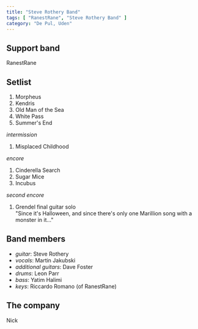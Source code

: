 ```yaml
---
title: "Steve Rothery Band"
tags: [ "RanestRane", "Steve Rothery Band" ]
category: "De Pul, Uden"
---
```

Support band
------------
RanestRane

Setlist
-------
1. Morpheus
1. Kendris
1. Old Man of the Sea
1. White Pass
1. Summer's End

_intermission_

1. Misplaced Childhood

_encore_

1. Cinderella Search
1. Sugar Mice
1. Incubus

_second encore_

1. Grendel final guitar solo<br>"Since it's Halloween, and since there's only one Marillion song with a monster in it..."

Band members
------------
* _guitar_: Steve Rothery
* _vocals_: Martin Jakubski
* _additional guitars_: Dave Foster
* _drums_: Leon Parr
* _bass_: Yatim Halimi
* _keys_: Riccardo Romano (of RanestRane)

The company
-----------
Nick
